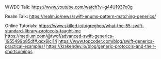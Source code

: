 WWDC Talk:
https://www.youtube.com/watch?v=g44U1937o0g

Realm Talk:
https://realm.io/news/swift-enums-pattern-matching-generics/

Online Tutorials:
https://www.skilled.io/u/gregheo/what-the-55-swift-standard-library-protocols-taught-me
https://medium.com/@twof/advanced-swift-generics-1955499b85df#.qcx6jcj14
https://www.topcoder.com/blog/swift-generics-practical-examples/
https://krakendev.io/blog/generic-protocols-and-their-shortcomings

